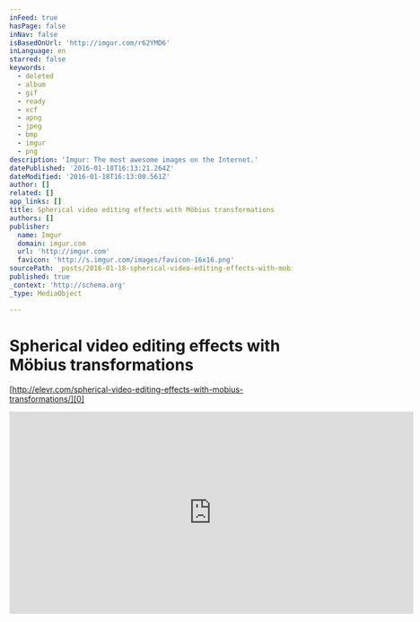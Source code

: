 ```yaml
---
inFeed: true
hasPage: false
inNav: false
isBasedOnUrl: 'http://imgur.com/r62YMD6'
inLanguage: en
starred: false
keywords:
  - deleted
  - album
  - gif
  - ready
  - xcf
  - apng
  - jpeg
  - bmp
  - imgur
  - png
description: 'Imgur: The most awesome images on the Internet.'
datePublished: '2016-01-18T16:13:21.264Z'
dateModified: '2016-01-18T16:13:00.561Z'
author: []
related: []
app_links: []
title: Spherical video editing effects with Möbius transformations
authors: []
publisher:
  name: Imgur
  domain: imgur.com
  url: 'http://imgur.com'
  favicon: 'http://s.imgur.com/images/favicon-16x16.png'
sourcePath: _posts/2016-01-18-spherical-video-editing-effects-with-mobius-transformations.md
published: true
_context: 'http://schema.org'
_type: MediaObject

---
```

# Spherical video editing effects with Möbius transformations

[http://elevr.com/spherical-video-editing-effects-with-mobius-transformations/][0]

<iframe src="http://cdn.embedly.com/widgets/media.html?src=https%3A%2F%2Fi.imgur.com%2Fr62YMD6.mp4&amp;src_secure=1&amp;url=http%3A%2F%2Fimgur.com%2Fr62YMD6&amp;image=http%3A%2F%2Fimgur.com%2Fr62YMD6s.jpg&amp;key=b7d04c9b404c499eba89ee7072e1c4f7&amp;type=video%2Fmp4&amp;schema=imgur" width="720" height="360" scrolling="no" frameborder="0" allowfullscreen="allowfullscreen" style=""></iframe>



[0]: http://elevr.com/spherical-video-editing-effects-with-mobius-transformations/